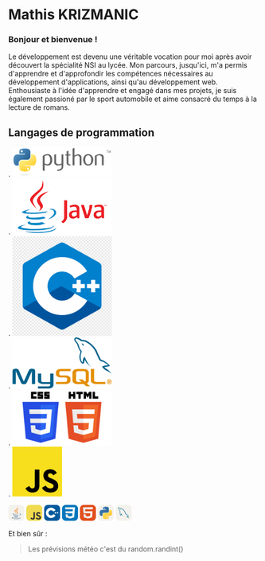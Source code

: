 # Mathis KRIZMANIC


### Bonjour et bienvenue !

Le développement est devenu une véritable vocation pour moi après avoir découvert la spécialité NSI au lycée. Mon parcours, jusqu'ici, m'a permis d'apprendre et d'approfondir les compétences nécessaires au développement d'applications, ainsi qu'au développement web. Enthousiaste à l'idée d'apprendre et engagé dans mes projets, je suis également passioné par le sport automobile et aime consacré du temps à la lecture de romans.

## Langages de programmation
  . <img src="https://github.com/Aelwyn07/Aelwyn07/blob/main/python.png" alt="Texte alternatif" width="200"/>  
  . <img src="https://github.com/Aelwyn07/Aelwyn07/blob/main/java.png" alt="Texte alternatif" width="200"/>  
  . <img src="https://github.com/Aelwyn07/Aelwyn07/blob/main/c++.png" alt="Texte alternatif" width="200"/>  
  . <img src="https://github.com/Aelwyn07/Aelwyn07/blob/main/mysql.png" alt="Texte alternatif" width="200"/>  
  . <img src="https://github.com/Aelwyn07/Aelwyn07/blob/main/web.jpg" alt="Texte alternatif" width="200"/>   
  . <img src="https://github.com/Aelwyn07/Aelwyn07/blob/main/javascript.png" alt="Texte alternatif" width="100"/>  

<img src="https://github.com/tandpfun/skill-icons/blob/main/icons/Java-Light.svg" width="32">
<img src="https://github.com/tandpfun/skill-icons/blob/main/icons/JavaScript.svg" width="32">
<img src="https://github.com/tandpfun/skill-icons/blob/main/icons/CPP.svg" width="32">
<img src="https://github.com/tandpfun/skill-icons/blob/main/icons/CSS.svg" width="32">
<img src="https://github.com/tandpfun/skill-icons/blob/main/icons/HTML.svg" width="32">
<img src="https://github.com/tandpfun/skill-icons/blob/main/icons/Python-Light.svg" width="32">
<img src="https://github.com/tandpfun/skill-icons/blob/main/icons/MySQL-Light.svg" width="32">




Et bien sûr : 
> Les prévisions météo c'est du random.randint()


